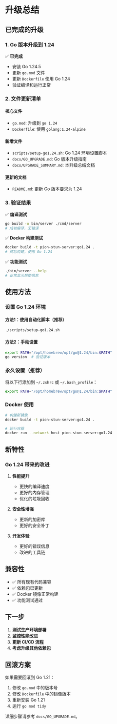 # 升级总结

## 已完成的升级

### 1. Go 版本升级到 1.24

✅ **已完成**
- 安装 Go 1.24.5
- 更新 `go.mod` 文件
- 更新 `Dockerfile` 使用 Go 1.24
- 验证编译和运行正常

### 2. 文件更新清单

#### 核心文件
- `go.mod`: 升级到 `go 1.24`
- `Dockerfile`: 使用 `golang:1.24-alpine`

#### 新增文件
- `scripts/setup-go1.24.sh`: Go 1.24 环境设置脚本
- `docs/GO_UPGRADE.md`: Go 版本升级指南
- `docs/UPGRADE_SUMMARY.md`: 本升级总结文档

#### 更新的文档
- `README.md`: 更新 Go 版本要求为 1.24

### 3. 验证结果

✅ **编译测试**
```bash
go build -o bin/server ./cmd/server
# 成功编译，无错误
```

✅ **Docker 构建测试**
```bash
docker build -t pion-stun-server:go1.24 .
# 成功构建，使用 Go 1.24
```

✅ **功能测试**
```bash
./bin/server --help
# 正常显示帮助信息
```

## 使用方法

### 设置 Go 1.24 环境

#### 方法1：使用自动化脚本（推荐）
```bash
./scripts/setup-go1.24.sh
```

#### 方法2：手动设置
```bash
export PATH="/opt/homebrew/opt/go@1.24/bin:$PATH"
go version  # 验证版本
```

### 永久设置（推荐）

将以下行添加到 `~/.zshrc` 或 `~/.bash_profile`：
```bash
export PATH="/opt/homebrew/opt/go@1.24/bin:$PATH"
```

### Docker 使用

```bash
# 构建新镜像
docker build -t pion-stun-server:go1.24 .

# 运行容器
docker run --network host pion-stun-server:go1.24
```

## 新特性

### Go 1.24 带来的改进

1. **性能提升**
   - 更快的编译速度
   - 更好的内存管理
   - 优化的垃圾回收

2. **安全性增强**
   - 更新的加密库
   - 更好的安全补丁

3. **开发体验**
   - 更好的错误信息
   - 改进的工具链

## 兼容性

- ✅ 所有现有代码兼容
- ✅ 依赖包已更新
- ✅ Docker 镜像正常构建
- ✅ 功能测试通过

## 下一步

1. **测试生产环境部署**
2. **监控性能改进**
3. **更新 CI/CD 流程**
4. **考虑升级其他依赖包**

## 回滚方案

如果需要回滚到 Go 1.21：

1. 修改 `go.mod` 中的版本号
2. 修改 `Dockerfile` 中的镜像版本
3. 重新安装 Go 1.21
4. 运行 `go mod tidy`

详细步骤请参考 `docs/GO_UPGRADE.md`。 